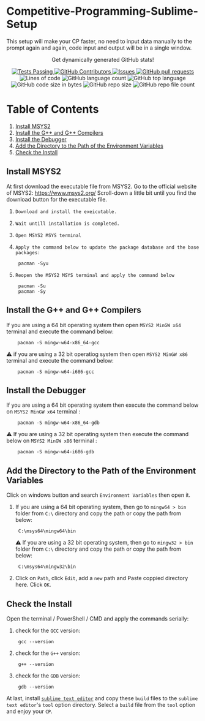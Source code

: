 # Competitive-Programming-Sublime-Setup
This setup will make your CP faster, no need to input data manually to the prompt again and again, code input and output will be in a single window.

 <p align="center">Get dynamically generated GitHub stats!</p>

<p align="center">
  <a href="https://github.com/Shamim630/Competitive-Programming-Sublime-Setup/actions">
    <img alt="Tests Passing" src="https://github.com/anuraghazra/github-readme-stats/workflows/Test/badge.svg"/>
  </a>
  <a href="https://github.com/Shamim630/Competitive-Programming-Sublime-Setup/contributors">
    <img alt="GitHub Contributors" src="https://img.shields.io/github/contributors/Shamim630/Competitive-Programming-Sublime-Setup"/>
  </a>
  <a href="https://github.com/Shamim630/Competitive-Programming-Sublime-Setup/issues">
    <img alt="Issues" src="https://img.shields.io/github/issues/Shamim630/Competitive-Programming-Sublime-Setup?color=0088ff"/>
  </a>
  <a href="https://github.com/Shamim630/Competitive-Programming-Sublime-Setup/pulls">
    <img alt="GitHub pull requests" src="https://img.shields.io/github/issues-pr/Shamim630/Competitive-Programming-Sublime-Setup?color=0088ff">
  </a>
  <br />
<img alt="Lines of code" src="https://img.shields.io/tokei/lines/github/Shamim630/Competitive-Programming-Sublime-Setup?color=green">
<img alt="GitHub language count" src="https://img.shields.io/github/languages/count/Shamim630/Competitive-Programming-Sublime-Setup?color=302df0">
<img alt="GitHub top language" src="https://img.shields.io/github/languages/top/Shamim630/Competitive-Programming-Sublime-Setup">
<img alt="GitHub code size in bytes" src="https://img.shields.io/github/languages/code-size/Shamim630/Competitive-Programming-Sublime-Setup?color=0088ff">
<img alt="GitHub repo size" src="https://img.shields.io/github/repo-size/Shamim630/Competitive-Programming-Sublime-Setup?color=00ff00f">
<img alt="GitHub repo file count" src="https://img.shields.io/github/directory-file-count/Shamim630/Competitive-Programming-Sublime-Setup">
</p>

# Table of Contents
1. [Install MSYS2](#install-msys2)
1. [Install the G++ and G++ Compilers](#install-the-g-and-g-compilers)
1. [Install the Debugger](#install-the-debugger)
1. [Add the Directory to the Path of the Environment Variables](#add-the-directory-to-the-path-of-the-environment-variables)
1. [Check the Install](#check-the-install)

## Install MSYS2
At first download the executable file from MSYS2. Go to the official website of MSYS2: https://www.msys2.org/
Scroll-down a little bit until you find the download button for the executable file.
1. `Download and install the exeicutable.`
1. `Wait untill installation is completed.`
1. `Open MSYS2 MSYS terminal`
1. `Apply the command below to update the package database and the base packages:`

        pacman -Syu
1. `Reopen the MSYS2 MSYS terminal and apply the command below`

        pacman -Su
        pacman -Sy

## Install the G++ and G++ Compilers
If you are using a 64 bit operating system
then open `MSYS2 MinGW x64` terminal and execute the command below:

        pacman -S mingw-w64-x86_64-gcc 

⚠️ if you are using a 32 bit operatiog system then open `MSYS2 MinGW x86` terminal and execute the command below:

        pacman -S mingw-w64-i686-gcc

## Install the Debugger
If you are using a 64 bit operating system then execute the command below on `MSYS2 MinGW x64` terminal :

        pacman -S mingw-w64-x86_64-gdb

⚠️ If you are using a 32 bit operating system then execute the command below on `MSYS2 MinGW x86` terminal :

        pacman -S mingw-w64-i686-gdb

## Add the Directory to the Path of the Environment Variables

Click on windows button and search `Environment Variables` then open it.

1. If you are using a 64 bit operating system, then go to `mingw64 > bin` folder from `C:\` directory and copy the path or copy the path from below:

        C:\msys64\mingw64\bin

    ⚠️ If you are using a 32 bit operating system, then go to `mingw32 > bin` folder from `C:\` directory and copy the path or copy the path from below:

        C:\msys64\mingw32\bin

1. Click on `Path`, click `Edit`, add a   `new` path and Paste coppied directory here. Click `OK`.

## Check the Install
Open the terminal / PowerShell / CMD and apply the commands serially:

1. check for the `GCC` version:

        gcc --version
        
1. check for the `G++` version:

        g++ --version
1. check for the `GDB` version:

        gdb --version

At last, install [`sublime text editor`](https://www.sublimetext.com/download) and copy these `build` files to the `sublime text editor`'s `tool` option directory. Select a `build` file from the `tool` option and enjoy your `CP`.
